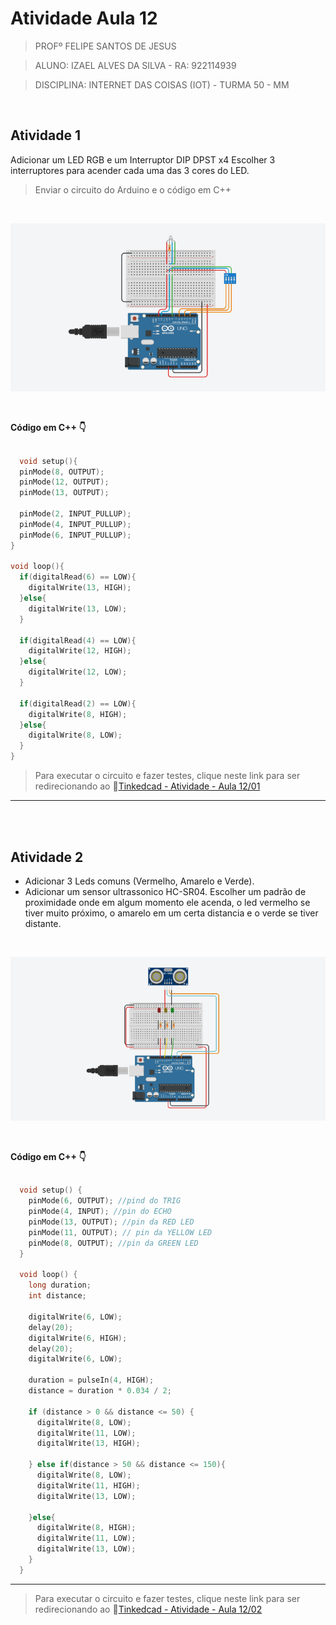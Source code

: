 # Atividade Aula 12

>PROFº FELIPE SANTOS DE JESUS

>ALUNO: IZAEL ALVES DA SILVA - RA: 922114939

>DISCIPLINA: INTERNET DAS COISAS (IOT) - TURMA 50 - MM

<br>

## Atividade 1
Adicionar um LED RGB e um Interruptor DIP DPST x4
Escolher 3 interruptores para acender cada uma das 3 cores do LED.

>Enviar o circuito do Arduino e o código em C++

<br/>

![Circuito image](../contents/images/aula12-01.PNG)

<br/>

**Código em C++ 👇**
```c++

  void setup(){
  pinMode(8, OUTPUT);
  pinMode(12, OUTPUT);
  pinMode(13, OUTPUT);
  
  pinMode(2, INPUT_PULLUP);
  pinMode(4, INPUT_PULLUP);
  pinMode(6, INPUT_PULLUP);
}

void loop(){
  if(digitalRead(6) == LOW){
    digitalWrite(13, HIGH);
  }else{
  	digitalWrite(13, LOW);
  }
  
  if(digitalRead(4) == LOW){
    digitalWrite(12, HIGH);
  }else{
  	digitalWrite(12, LOW);
  }
  
  if(digitalRead(2) == LOW){
    digitalWrite(8, HIGH);
  }else{
  	digitalWrite(8, LOW);
  }
}

```

>Para executar o circuito e fazer testes, clique neste link para ser redirecionando ao 🔗[Tinkedcad - Atividade - Aula 12/01](https://www.tinkercad.com/things/9spzDlPkaUi)

---

<br/>
<br/>

## Atividade 2
* Adicionar 3 Leds comuns (Vermelho, Amarelo e Verde).
* Adicionar um sensor ultrassonico HC-SR04. Escolher um padrão de proximidade onde em algum momento ele acenda, o led vermelho se tiver muito próximo, o amarelo em um certa distancia e o verde se tiver distante.

<br/>

![Circuito image](../contents/images/aula12-02.PNG)

<br>

**Código em C++ 👇**
```c++

  void setup() {
    pinMode(6, OUTPUT); //pind do TRIG
    pinMode(4, INPUT); //pin do ECHO
    pinMode(13, OUTPUT); //pin da RED LED
    pinMode(11, OUTPUT); // pin da YELLOW LED
    pinMode(8, OUTPUT); //pin da GREEN LED
  }

  void loop() {
    long duration;
    int distance;

    digitalWrite(6, LOW);
    delay(20);
    digitalWrite(6, HIGH);
    delay(20);
    digitalWrite(6, LOW);

    duration = pulseIn(4, HIGH);
    distance = duration * 0.034 / 2;

    if (distance > 0 && distance <= 50) {
      digitalWrite(8, LOW);
      digitalWrite(11, LOW); 
      digitalWrite(13, HIGH);
      
    } else if(distance > 50 && distance <= 150){
      digitalWrite(8, LOW);
      digitalWrite(11, HIGH); 
      digitalWrite(13, LOW);
      
    }else{
      digitalWrite(8, HIGH);
      digitalWrite(11, LOW); 
      digitalWrite(13, LOW);
    }
  }

```

---

>Para executar o circuito e fazer testes, clique neste link para ser redirecionando ao 🔗[Tinkedcad - Atividade - Aula 12/02](https://www.tinkercad.com/things/fv2fjCfTzck)